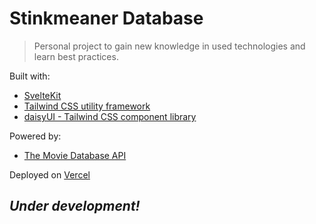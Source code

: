 # Stinkmeaner Database

> Personal project to gain new knowledge in used technologies and learn best practices.

Built with:

- [SvelteKit](https://github.com/sveltejs/kit "SvelteKit's GitHub")
- [Tailwind CSS utility framework](https://github.com/tailwindlabs/tailwindcss "Tailwind's GitHub")
- [daisyUI - Tailwind CSS component library](https://github.com/saadeghi/daisyui "daisyUI's GitHub")

Powered by:

- [The Movie Database API](https://www.themoviedb.org/ "The Movie Database's Homepage")

Deployed on [Vercel](https://vercel.com/ "Vercel's Homepage")

## **_Under development!_**
